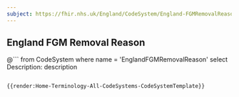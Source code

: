 ```yaml
---
subject: https://fhir.nhs.uk/England/CodeSystem/England-FGMRemovalReason
---
```

## England FGM Removal Reason


@```
from
	CodeSystem
where
	name = 'EnglandFGMRemovalReason'
select
	Description: description
```

{{render:Home-Terminology-All-CodeSystems-CodeSystemTemplate}}

